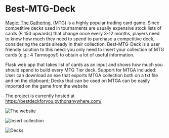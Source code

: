 # Best-MTG-Deck

[Magic: The Gathering](https://en.wikipedia.org/wiki/Magic:_The_Gathering), (MTG) is a highly popular trading card game. Since competitive decks used in tournaments are usually expensive stock lists of cards (€ 150 upwards) that change once every 3-12 months, players need to know how much they need to spend to purchase a competitive deck, considering the cards already in their collection. Best-MTG-Deck is a user friendly solution to this need: you only need to insert your collection of MTG cards (e.g.: 4 Tarmogoyf) to obtain a lot of useful information.

Flask web app that takes list of cards as an input and shows how much you should spend to build every MTG Tier deck. 
Support for MTGA included:
  User can download an exe that exports MTGA collection both on a txt file and on the clipboard;
  Decks that can be used on MTGA can be easily imported on the game from the website
 
 The project is currently hosted at https://bestdeckforyou.pythonanywhere.com/

![The website](https://i.imgur.com/wii4yWE.png)

![Insert collection](https://i.imgur.com/qopN4RB.png)

![Decks](https://i.imgur.com/vHbLq3s.png)

